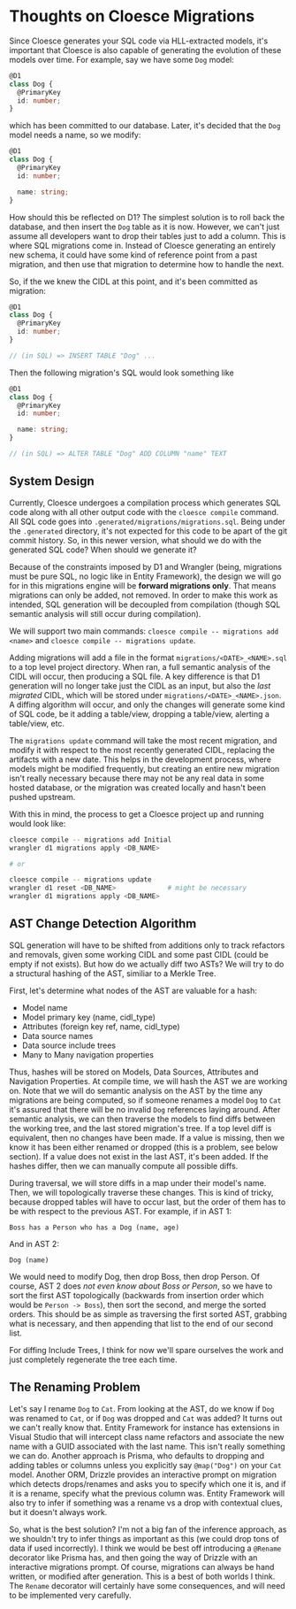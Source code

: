 # Thoughts on Cloesce Migrations

Since Cloesce generates your SQL code via HLL-extracted models, it's important that Cloesce is also capable of generating the evolution of these models over time. For example, say we have some `Dog` model:

```ts
@D1
class Dog {
  @PrimaryKey
  id: number;
}
```

which has been committed to our database. Later, it's decided that the `Dog` model needs a name, so we modify:

```ts
@D1
class Dog {
  @PrimaryKey
  id: number;

  name: string;
}
```

How should this be reflected on D1? The simplest solution is to roll back the database, and then insert the `Dog` table as it is now. However, we can't just assume all developers want to drop their tables just to add a column. This is where SQL migrations come in. Instead of Cloesce generating an entirely new schema, it could have some kind of reference point from a past migration, and then use that migration to determine how to handle the next.

So, if the we knew the CIDL at this point, and it's been committed as migration:

```ts
@D1
class Dog {
  @PrimaryKey
  id: number;
}

// (in SQL) => INSERT TABLE "Dog" ...
```

Then the following migration's SQL would look something like

```ts
@D1
class Dog {
  @PrimaryKey
  id: number;

  name: string;
}

// (in SQL) => ALTER TABLE "Dog" ADD COLUMN "name" TEXT
```

## System Design

Currently, Cloesce undergoes a compilation process which generates SQL code along with all other output code with the `cloesce compile` command. All SQL code goes into `.generated/migrations/migrations.sql`. Being under the `.generated` directory, it's not expected for this code to be apart of the git commit history. So, in this newer version, what should we do with the generated SQL code? When should we generate it?

Because of the constraints imposed by D1 and Wrangler (being, migrations must be pure SQL, no logic like in Entity Framework), the design we will go for in this migrations engine will be **forward migrations only**. That means migrations can only be added, not removed. In order to make this work as intended, SQL generation will be decoupled from compilation (though SQL semantic analysis will still occur during compilation).

We will support two main commands: `cloesce compile -- migrations add <name>` and `cloesce compile -- migrations update`.

Adding migrations will add a file in the format `migrations/<DATE>_<NAME>.sql` to a top level project directory. When ran, a full semantic analysis of the CIDL will occur, then producing a SQL file. A key difference is that D1 generation will no longer take just the CIDL as an input, but also the _last migrated_ CIDL, which will be stored under `migrations/<DATE>_<NAME>.json`. A diffing algorithm will occur, and only the changes will generate some kind of SQL code, be it adding a table/view, dropping a table/view, alerting a table/view, etc.

The `migrations update` command will take the most recent migration, and modify it with respect to the most recently generated CIDL, replacing the artifacts with a new date. This helps in the development process, where models might be modified frequently, but creating an entire new migration isn't really necessary because there may not be any real data in some hosted database, or the migration was created locally and hasn't been pushed upstream.

With this in mind, the process to get a Cloesce project up and running would look like:

```sh
cloesce compile -- migrations add Initial
wrangler d1 migrations apply <DB_NAME>

# or

cloesce compile -- migrations update
wrangler d1 reset <DB_NAME>             # might be necessary
wrangler d1 migrations apply <DB_NAME>
```

## AST Change Detection Algorithm

SQL generation will have to be shifted from additions only to track refactors and removals, given some working CIDL and some past CIDL (could be empty if not exists). But how do we actually diff two ASTs? We will try to do a structural hashing of the AST, similiar to a Merkle Tree.

First, let's determine what nodes of the AST are valuable for a hash:

- Model name
- Model primary key (name, cidl_type)
- Attributes (foreign key ref, name, cidl_type)
- Data source names
- Data source include trees
- Many to Many navigation properties

Thus, hashes will be stored on Models, Data Sources, Attributes and Navigation Properties. At compile time, we will hash the AST we are working on. Note that we will do semantic analysis on the AST by the time any migrations are being computed, so if someone renames a model `Dog` to `Cat` it's assured that there will be no invalid `Dog` references laying around. After semantic analysis, we can then traverse the models to find diffs between the working tree, and the last stored migration's tree. If a top level diff is equivalent, then no changes have been made. If a value is missing, then we know it has been either renamed or dropped (this is a problem, see below section). If a value does not exist in the last AST, it's been added. If the hashes differ, then we can manually compute all possible diffs.

During traversal, we will store diffs in a map under their model's name. Then, we will topologically traverse these changes. This is kind of tricky, because dropped tables will have to occur last, but the order of them has to be with respect to the previous AST. For example, if in AST 1:

```
Boss has a Person who has a Dog (name, age)
```

And in AST 2:

```
Dog (name)
```

We would need to modify Dog, then drop Boss, then drop Person. Of course, AST 2 does _not even know about Boss or Person_, so we have to sort the first AST topologically (backwards from insertion order which would be `Person -> Boss`), then sort the second, and merge the sorted orders. This should be as simple as traversing the first sorted AST, grabbing what is necessary, and then appending that list to the end of our second list.

For diffing Include Trees, I think for now we'll spare ourselves the work and just completely regenerate the tree each time.

## The Renaming Problem

Let's say I rename `Dog` to `Cat`. From looking at the AST, do we know if `Dog` was renamed to `Cat`, or if `Dog` was dropped and `Cat` was added? It turns out we can't really know that. Entity Framework for instance has extensions in Visual Studio that will intercept class name refactors and associate the new name with a GUID associated with the last name. This isn't really something we can do. Another approach is Prisma, who defaults to dropping and adding tables or columns unless you explicitly say `@map("Dog")` on your `Cat` model. Another ORM, Drizzle provides an interactive prompt on migration which detects drops/renames and asks you to specify which one it is, and if it is a rename, specify what the previous column was. Entity Framework will also try to infer if something was a rename vs a drop with contextual clues, but it doesn't always work.

So, what is the best solution? I'm not a big fan of the inference approach, as we shouldn't try to infer things as important as this (we could drop tons of data if used incorrectly). I think we would be best off introducing a `@Rename` decorator like Prisma has, and then going the way of Drizzle with an interactive migrations prompt. Of course, migrations can always be hand written, or modified after generation. This is a best of both worlds I think. The `Rename` decorator will certainly have some consequences, and will need to be implemented very carefully.
